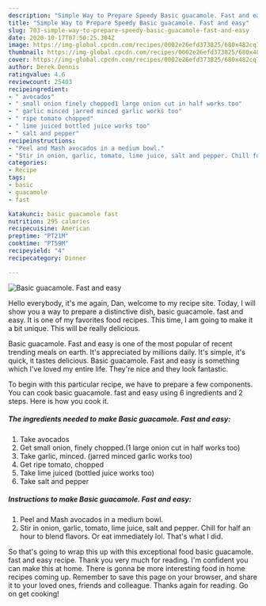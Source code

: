 ```yaml
---
description: "Simple Way to Prepare Speedy Basic guacamole. Fast and easy"
title: "Simple Way to Prepare Speedy Basic guacamole. Fast and easy"
slug: 703-simple-way-to-prepare-speedy-basic-guacamole-fast-and-easy
date: 2020-10-17T07:50:25.304Z
image: https://img-global.cpcdn.com/recipes/0002e26efd373825/680x482cq70/basic-guacamole-fast-and-easy-recipe-main-photo.jpg
thumbnail: https://img-global.cpcdn.com/recipes/0002e26efd373825/680x482cq70/basic-guacamole-fast-and-easy-recipe-main-photo.jpg
cover: https://img-global.cpcdn.com/recipes/0002e26efd373825/680x482cq70/basic-guacamole-fast-and-easy-recipe-main-photo.jpg
author: Derek Dennis
ratingvalue: 4.6
reviewcount: 25403
recipeingredient:
- " avocados"
- " small onion finely chopped1 large onion cut in half works too"
- " garlic minced jarred minced garlic works too"
- " ripe tomato chopped"
- " lime juiced bottled juice works too"
- " salt and pepper"
recipeinstructions:
- "Peel and Mash avocados in a medium bowl."
- "Stir in onion, garlic, tomato, lime juice, salt and pepper. Chill for half an hour to blend flavors. Or eat immediately lol. That&#39;s what I did."
categories:
- Recipe
tags:
- basic
- guacamole
- fast

katakunci: basic guacamole fast 
nutrition: 295 calories
recipecuisine: American
preptime: "PT21M"
cooktime: "PT59M"
recipeyield: "4"
recipecategory: Dinner

---
```



![Basic guacamole. Fast and easy](https://img-global.cpcdn.com/recipes/0002e26efd373825/680x482cq70/basic-guacamole-fast-and-easy-recipe-main-photo.jpg)

Hello everybody, it's me again, Dan, welcome to my recipe site. Today, I will show you a way to prepare a distinctive dish, basic guacamole. fast and easy. It is one of my favorites food recipes. This time, I am going to make it a bit unique. This will be really delicious.

Basic guacamole. Fast and easy is one of the most popular of recent trending meals on earth. It's appreciated by millions daily. It's simple, it's quick, it tastes delicious. Basic guacamole. Fast and easy is something which I've loved my entire life. They're nice and they look fantastic.




To begin with this particular recipe, we have to prepare a few components. You can cook basic guacamole. fast and easy using 6 ingredients and 2 steps. Here is how you cook it.

<!--inarticleads1-->

##### The ingredients needed to make Basic guacamole. Fast and easy:

1. Take  avocados
1. Get  small onion, finely chopped.(1 large onion cut in half works too)
1. Take  garlic, minced. (jarred minced garlic works too)
1. Get  ripe tomato, chopped
1. Take  lime juiced (bottled juice works too)
1. Take  salt and pepper




<!--inarticleads2-->

##### Instructions to make Basic guacamole. Fast and easy:

1. Peel and Mash avocados in a medium bowl.
1. Stir in onion, garlic, tomato, lime juice, salt and pepper. Chill for half an hour to blend flavors. Or eat immediately lol. That&#39;s what I did.




So that's going to wrap this up with this exceptional food basic guacamole. fast and easy recipe. Thank you very much for reading. I'm confident you can make this at home. There is gonna be more interesting food in home recipes coming up. Remember to save this page on your browser, and share it to your loved ones, friends and colleague. Thanks again for reading. Go on get cooking!
